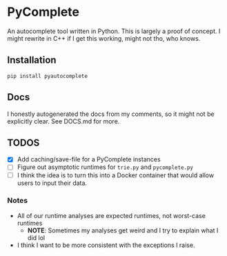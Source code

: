 # PyComplete

An autocomplete tool written in Python. This is largely a proof of concept.
I might rewrite in C++ if I get this working, might not tho, who knows.


## Installation
```
pip install pyautocomplete
```

## Docs
I honestly autogenerated the docs from my comments, so it might not be explicitly clear. See DOCS.md for more.

## TODOS
- [x] Add caching/save-file for a PyComplete instances
- [ ] Figure out asymptotic runtimes for `trie.py` and `pycomplete.py` 
- [ ] I think the idea is to turn this into a Docker container that would allow users to input their data.

### Notes
- All of our runtime analyses are expected runtimes, not worst-case runtimes 
    - **NOTE**: Sometimes my analyses get weird and I try to explain what I did lol
- I think I want to be more consistent with the exceptions I raise.
 